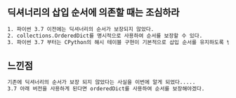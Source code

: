 ## 딕셔너리의 삽입 순서에 의존할 때는 조심하라
```bash
1. 파이썬 3.7 이전에는 딕셔너리의 순서가 보장되지 않았다.
2. collections.OrderedDict를 명시적으로 사용하여 순서를 보장할 수 있다.
3. 파이썬 3.7 부터는 CPython의 해시 테이블 구현이 기본적으로 삽입 순서를 유지하도록 변경되었다.
```
## 느낀점
```bash
기존에 딕셔너리의 순서가 보장 되지 않았다는 사실을 이번에 알게 되었다.....
3.7 아래 버전을 사용하게 된다면 orderedDict를 사용하여 순서를 보장해야겠다.
```